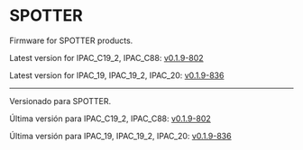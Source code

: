 # SPOTTER

Firmware for SPOTTER products.

Latest version for IPAC_C19_2, IPAC_C88: [v0.1.9-802](https://github.com/surixArg/spotter/tree/main/v0.1.9-802)

Latest version for IPAC_19, IPAC_19_2, IPAC_20: [v0.1.9-836](https://github.com/surixArg/spotter/tree/main/v0.1.9-836)

---

Versionado para SPOTTER.

Última versión para IPAC_C19_2, IPAC_C88: [v0.1.9-802](https://github.com/surixArg/spotter/tree/main/v0.1.9-802)

Última versión para IPAC_19, IPAC_19_2, IPAC_20: [v0.1.9-836](https://github.com/surixArg/spotter/tree/main/v0.1.9-836)

